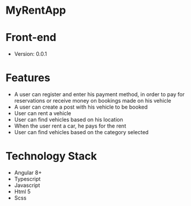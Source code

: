 # MyRentApp
# Front-end
- Version: 0.0.1
# Features
- A user can register and enter his payment method, in order to pay for reservations or receive money on bookings made on his vehicle
- A user can create a post with his vehicle to be booked
- User can rent a vehicle
- User can find vehicles based on his location
- When the user rent a car, he pays for the rent
- User can find vehicles based on the category selected
# Technology Stack
- Angular 8+
- Typescript
- Javascript
- Html 5
- Scss
